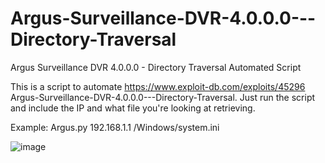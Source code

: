 # Argus-Surveillance-DVR-4.0.0.0---Directory-Traversal
Argus Surveillance DVR 4.0.0.0 - Directory Traversal Automated Script

This is a script to automate https://www.exploit-db.com/exploits/45296 Argus-Surveillance-DVR-4.0.0.0---Directory-Traversal.  Just run the script and include the IP and what file you're looking at retrieving. 

Example: Argus.py 192.168.1.1 /Windows/system.ini


![image](https://github.com/lewissam1227/Argus-Surveillance-DVR-4.0.0.0---Directory-Traversal/assets/68430299/d08ab86b-21a5-47e8-bd86-e082b9bd063a)

